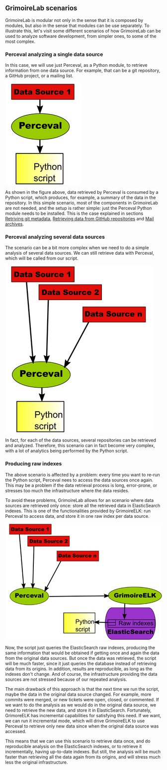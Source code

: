 ## GrimoireLab scenarios

GrimoireLab is modular not only in the sense that it is composed by modules, but also in the sense that modules can be use separately. To illustrate this, let's visit some different scenarios of how GrimoireLab can be used to analyze software development, from simpler ones, to some of the most complex.

### Perceval analyzing a single data source

In this case, we will use just Perceval, as a Python module, to retrieve information from one data source. For example, that can be a git repository, a GitHub project, or a mailing list.

![](/grimoirelab/grimoirelab-fit-perceval-1.png)

As shown in the figure above, data retrieved by Perceval is consumed by a Python script, which produces, for example, a summary of the data in the repository. In this simple scenario, most of the components in GrimoireLab are not needed, and the setup is rather simple: just the Perceval Python module needs to be installed. This is the case explained in sections [Retriving git metadata](/training/perceval/git.md), [Retrieving data from GitHub repositories](/training/perceval/github.md) and [Mail archives](/training/perceval/mail.md).

### Perceval analyzing several data sources

The scenario can be a bit more complex when we need to do a simple analysis of several data sources. We can still retrieve data with Perceval, which will be called from our script.

![](/grimoirelab/grimoirelab-fit-perceval-n.png)

In fact, for each of the data sources, several repositories can be retrieved and analyzed. Therefore, this scenario can in fact become very complex, with a lot of analytics being performed by the Python script.

### Producing raw indexes

The above scenario is affected by a problem: every time you want to re-run the Python script, Perceval nees to access the data sources once again. This may be a problem if the data retrieval process is long, error-prone, or stresses too much the infrastructure where the data resides.

To avoid these problems, GrimoireLab allows for an scenario where data sources are retrieved only once: store all the retrieved data in ElasticSearch indexes. This is one of the functionalities provided by GrimoireELK: run Perceval to access data, and store it in one raw index per data source.

![](/grimoirelab/grimoirelab-fit-grimoireelk-raw.png)

Now, the script just queries the ElasticSearch raw indexes, producing the same information that would be obtained if getting once and again the data from the original data sources. But once the data was retrieved, the script will be much faster, since it just queries the database instead of retrieving data from its origins. In addition, results are reproducible, as long as the indexes don't change. And of course, the infrastructure providing the data sources are not stressed because of our repeated analysis.

The main drawback of this approach is that the next time we run the script, maybe the data in the original data source changed. For example, more commits were merged, or new tickets were open, closed, or commented. If we want to do the analysis as we would do in the original data source, we need to retrieve the new data, and store it in ElasticSearch. Fortunately, GrimoreELK has incremental capabilities for satisfying this need. If we want, we can run it incremental mode, which will drive GrimoireELK to use Perceval to retrieve only new data since when the original data source was accessed.

This means that we can use this scenario to retrieve data once, and do reproducible analysis on the ElasticSearch indexes, or to retrieve it incrementally, having up-to-date indexes. But still, the analysis will be much faster than retrieving all the data again from its origins, and will stress much less the original infrastructure.
